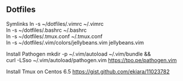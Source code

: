 ## Dotfiles

Symlinks
ln -s ~/dotfiles/.vimrc ~/.vimrc  
ln -s ~/dotfiles/.bashrc ~/.bashrc  
ln -s ~/dotfiles/.tmux.conf ~/.tmux.conf  
ln -s ~/dotfiles/.vim/colors/jellybeans.vim jellybeans.vim

Install Pathogen
mkdir -p ~/.vim/autoload ~/.vim/bundle && \
curl -LSso ~/.vim/autoload/pathogen.vim https://tpo.pe/pathogen.vim

Install Tmux on Centos 6.5
https://gist.github.com/ekiara/11023782
